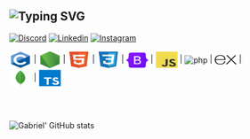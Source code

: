 #
## ![Typing SVG](https://readme-typing-svg.herokuapp.com/?color=d6699e&size50&center=true&vCenter=true&width=970&lines=Hello,+I'+am+Gabriel!;Welcome!☕)
[![Discord](https://img.shields.io/badge/Discord-7289DA?style=for-the-badge&logo=discord&logoColor=white)](https://discord.gg/v4g3jynJxu)
[![Linkedin](https://img.shields.io/badge/LinkedIn-0077B5?style=for-the-badge&logo=linkedin&logoColor=white)](https://www.linkedin.com/in/gabriel-ramos-797813242/)
[![Instagram](https://img.shields.io/badge/Instagram-E4405F?style=for-the-badge&logo=instagram&logoColor=white)](https://www.instagram.com/gabrielramosst/) 
<div style="margin-right: 50px;"> 
 <img align="center" alt="C" height="30" width="40" src="https://raw.githubusercontent.com/devicons/devicon/master/icons/c/c-original.svg"> |
 <img align="center" alt="Node.js" height="30" width="40" src="https://raw.githubusercontent.com/devicons/devicon/master/icons/nodejs/nodejs-original.svg"> |
 <img align="center" alt="php" height="30" width="40" src="https://raw.githubusercontent.com/devicons/devicon/master/icons/html5/html5-original.svg"> |
 <img align="center" alt="php" height="30" width="40" src="https://raw.githubusercontent.com/devicons/devicon/master/icons/css3/css3-original.svg"> |
 <img align="center" alt="php" height="35" width="40" src="https://raw.githubusercontent.com/devicons/devicon/master/icons/bootstrap/bootstrap-original.svg"> |
 <img align="center" alt="js" height="30" width="40" src="https://raw.githubusercontent.com/devicons/devicon/master/icons/javascript/javascript-original.svg"> | 
 <img align="center" alt="php" height="30" width="40" src="https://cdn.jsdelivr.net/gh/devicons/devicon/icons/react/react-original.svg"> |
<img align="center" alt="Express.js" height="30" width="40" src="https://raw.githubusercontent.com/devicons/devicon/master/icons/express/express-original.svg"> |
 <img align="center" alt="MongoDB" height="30" width="40" src="https://raw.githubusercontent.com/devicons/devicon/master/icons/mongodb/mongodb-original.svg"> |
 <img align="center" alt="TypeScript" height="30" width="40" src="https://raw.githubusercontent.com/devicons/devicon/master/icons/typescript/typescript-original.svg">

 <br><br>


![Gabriel' GitHub stats](https://github-readme-stats.vercel.app/api?username=thegabriell&show_icons=true&theme=transparent&cache_seconds=1800)

